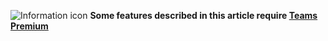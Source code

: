 ![Information icon](../media/info.png) **Some features described in this article require [Teams Premium](/MicrosoftTeams/enhanced-teams-experience)**

